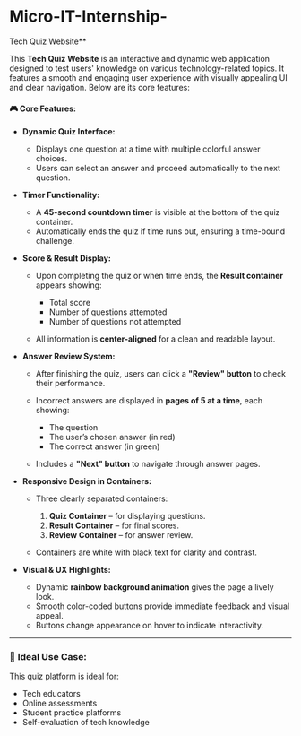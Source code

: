 # Micro-IT-Internship-

Tech Quiz Website**

This **Tech Quiz Website** is an interactive and dynamic web application designed to test users' knowledge on various technology-related topics. It features a smooth and engaging user experience with visually appealing UI and clear navigation. Below are its core features:

#### 🎮 **Core Features:**

* **Dynamic Quiz Interface:**

  * Displays one question at a time with multiple colorful answer choices.
  * Users can select an answer and proceed automatically to the next question.

* **Timer Functionality:**

  * A **45-second countdown timer** is visible at the bottom of the quiz container.
  * Automatically ends the quiz if time runs out, ensuring a time-bound challenge.

* **Score & Result Display:**

  * Upon completing the quiz or when time ends, the **Result container** appears showing:

    * Total score
    * Number of questions attempted
    * Number of questions not attempted
  * All information is **center-aligned** for a clean and readable layout.

* **Answer Review System:**

  * After finishing the quiz, users can click a **"Review" button** to check their performance.
  * Incorrect answers are displayed in **pages of 5 at a time**, each showing:

    * The question
    * The user’s chosen answer (in red)
    * The correct answer (in green)
  * Includes a **"Next" button** to navigate through answer pages.

* **Responsive Design in Containers:**

  * Three clearly separated containers:

    1. **Quiz Container** – for displaying questions.
    2. **Result Container** – for final scores.
    3. **Review Container** – for answer review.
  * Containers are white with black text for clarity and contrast.

* **Visual & UX Highlights:**

  * Dynamic **rainbow background animation** gives the page a lively look.
  * Smooth color-coded buttons provide immediate feedback and visual appeal.
  * Buttons change appearance on hover to indicate interactivity.

---

### 🎯 **Ideal Use Case:**

This quiz platform is ideal for:

* Tech educators
* Online assessments
* Student practice platforms
* Self-evaluation of tech knowledge


